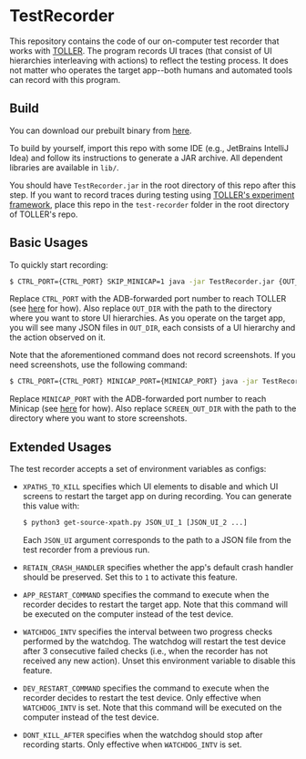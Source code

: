 # TestRecorder

This repository contains the code of our on-computer test recorder that works with [TOLLER](https://github.com/TOLLER-Android/main). The program records UI traces (that consist of UI hierarchies interleaving with actions) to reflect the testing process. It does not matter who operates the target app--both humans and automated tools can record with this program.

## Build

You can download our prebuilt binary from [here](https://github.com/VET-UI-Testing/test-recorder/releases/download/v1.0/TestRecorder.jar).

To build by yourself, import this repo with some IDE (e.g., JetBrains IntelliJ Idea) and follow its instructions to generate a JAR archive. All dependent libraries are available in `lib/`.

You should have `TestRecorder.jar` in the root directory of this repo after this step. If you want to record traces during testing using [TOLLER's experiment framework](https://github.com/TOLLER-Android/main), place this repo in the `test-recorder` folder in the root directory of TOLLER's repo.

## Basic Usages

To quickly start recording:

```bash
$ CTRL_PORT={CTRL_PORT} SKIP_MINICAP=1 java -jar TestRecorder.jar {OUT_DIR}
```

Replace `CTRL_PORT` with the ADB-forwarded port number to reach TOLLER (see [here](https://github.com/TOLLER-Android/main/blob/main/USAGES.md) for how). Also replace `OUT_DIR` with the path to the directory where you want to store UI hierarchies. As you operate on the target app, you will see many JSON files in `OUT_DIR`, each consists of a UI hierarchy and the action observed on it.

Note that the aforementioned command does not record screenshots. If you need screenshots, use the following command:

```bash
$ CTRL_PORT={CTRL_PORT} MINICAP_PORT={MINICAP_PORT} java -jar TestRecorder.jar {OUT_DIR} {SCREEN_OUT_DIR}
```

Replace `MINICAP_PORT` with the ADB-forwarded port number to reach Minicap (see [here](https://github.com/VET-UI-Testing/minicap) for how). Also replace `SCREEN_OUT_DIR` with the path to the directory where you want to store screenshots.

## Extended Usages

The test recorder accepts a set of environment variables as configs:

* `XPATHS_TO_KILL` specifies which UI elements to disable and which UI screens to restart the target app on during recording. You can generate this value with:

  ```bash
  $ python3 get-source-xpath.py JSON_UI_1 [JSON_UI_2 ...]
  ```
  Each `JSON_UI` argument corresponds to the path to a JSON file from the test recorder from a previous run.
* `RETAIN_CRASH_HANDLER` specifies whether the app's default crash handler should be preserved. Set this to `1` to activate this feature.
* `APP_RESTART_COMMAND` specifies the command to execute when the recorder decides to restart the target app. Note that this command will be executed on the computer instead of the test device.
* `WATCHDOG_INTV` specifies the interval between two progress checks performed by the watchdog. The watchdog will restart the test device after 3 consecutive failed checks (i.e., when the recorder has not received any new action). Unset this environment variable to disable this feature.
* `DEV_RESTART_COMMAND` specifies the command to execute when the recorder decides to restart the test device. Only effective when `WATCHDOG_INTV` is set. Note that this command will be executed on the computer instead of the test device.
* `DONT_KILL_AFTER` specifies when the watchdog should stop after recording starts. Only effective when `WATCHDOG_INTV` is set.